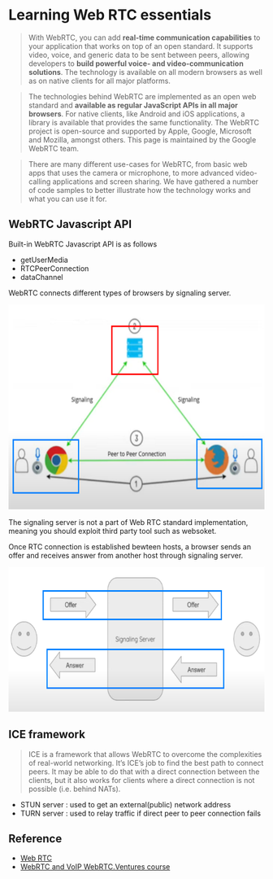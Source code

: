# Learning Web RTC essentials
> With WebRTC, you can add **real-time communication capabilities** to your application that works on top of an open standard. It supports video, voice, and generic data to be sent between peers, allowing developers to **build powerful voice- and video-communication solutions**. The technology is available on all modern browsers as well as on native clients for all major platforms. 

> The technologies behind WebRTC are implemented as an open web standard and **available as regular JavaScript APIs in all major browsers**. For native clients, like Android and iOS applications, a library is available that provides the same functionality. The WebRTC project is open-source and supported by Apple, Google, Microsoft and Mozilla, amongst others. This page is maintained by the Google WebRTC team.

> There are many different use-cases for WebRTC, from basic web apps that uses the camera or microphone, to more advanced video-calling applications and screen sharing. We have gathered a number of code samples to better illustrate how the technology works and what you can use it for.

## WebRTC Javascript API 
Built-in WebRTC Javascript API is as follows

- getUserMedia
- RTCPeerConnection
- dataChannel

WebRTC connects different types of browsers by signaling server. 

<img src="reference/webrtc-browser-signaling-server.png" width=623 height=403 alt="web rtc structure" />

The signaling server is not a part of Web RTC standard implementation, meaning you should exploit third party tool such as websoket.

Once RTC connection is established bewteen hosts, a browser sends an offer and receives answer from another host through signaling server.

<img src="reference/signaling-server-offer-answer.png" width=668 height=285 alt="signaling server interaction" />

## ICE framework
> ICE is a framework that allows WebRTC to overcome the complexities of real-world networking. It’s ICE’s job to find the best path to connect peers. It may be able to do that with a direct connection between the clients, but it also works for clients where a direct connection is not possible (i.e. behind NATs).

- STUN server : used to get an external(public) network address
- TURN server : used to relay traffic if direct peer to peer connection fails


## Reference 
- [Web RTC](https://webrtc.org/)
- [WebRTC and VoIP WebRTC.Ventures course](https://youtube.com/playlist?list=PLayYqdnyegt0qX8EfEGExxZF3DxkyA1Dj)